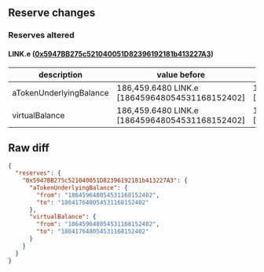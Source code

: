 ## Reserve changes

### Reserves altered

#### LINK.e ([0x5947BB275c521040051D82396192181b413227A3](https://snowtrace.io/address/0x5947BB275c521040051D82396192181b413227A3))

| description | value before | value after |
| --- | --- | --- |
| aTokenUnderlyingBalance | 186,459.6480 LINK.e [186459648054531168152402] | 186,417.6480 LINK.e [186417648054531168152402] |
| virtualBalance | 186,459.6480 LINK.e [186459648054531168152402] | 186,417.6480 LINK.e [186417648054531168152402] |


## Raw diff

```json
{
  "reserves": {
    "0x5947BB275c521040051D82396192181b413227A3": {
      "aTokenUnderlyingBalance": {
        "from": "186459648054531168152402",
        "to": "186417648054531168152402"
      },
      "virtualBalance": {
        "from": "186459648054531168152402",
        "to": "186417648054531168152402"
      }
    }
  }
}
```